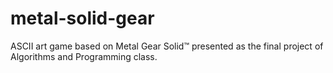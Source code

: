 # metal-solid-gear
ASCII art game based on Metal Gear Solid™ presented as the final project of Algorithms and Programming class.
